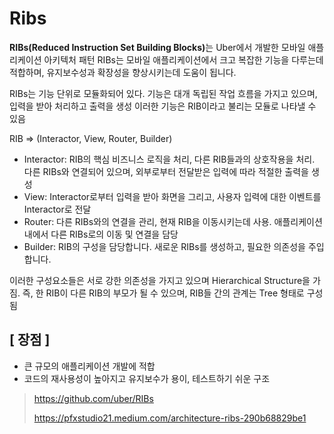 # Ribs
<Strong>RIBs(Reduced Instruction Set Building Blocks)</Strong>는 Uber에서 개발한 모바일 애플리케이션 아키텍처 패턴
RIBs는 모바일 애플리케이션에서 크고 복잡한 기능을 다루는데 적합하며, 유지보수성과 확장성을 향상시키는데 도움이 됩니다.

RIBs는 기능 단위로 모듈화되어 있다.
기능은 대개 독립된 작업 흐름을 가지고 있으며, 입력을 받아 처리하고 출력을 생성
이러한 기능은 RIB이라고 불리는 모듈로 나타낼 수 있음

RIB => (Interactor, View, Router, Builder)

- Interactor: RIB의 핵심 비즈니스 로직을 처리, 다른 RIB들과의 상호작용을 처리. 다른 RIBs와 연결되어 있으며, 외부로부터 전달받은 입력에 따라 적절한 출력을 생성
- View: Interactor로부터 입력을 받아 화면을 그리고, 사용자 입력에 대한 이벤트를 Interactor로 전달
- Router: 다른 RIBs와의 연결을 관리, 현재 RIB을 이동시키는데 사용. 애플리케이션 내에서 다른 RIBs로의 이동 및 연결을 담당
- Builder: RIB의 구성을 담당합니다. 새로운 RIBs를 생성하고, 필요한 의존성을 주입합니다.

이러한 구성요소들은 서로 강한 의존성을 가지고 있으며 Hierarchical Structure을 가짐. 
즉, 한 RIB이 다른 RIB의 부모가 될 수 있으며, RIB들 간의 관계는 Tree 형태로 구성됨

## [ 장점 ]
- 큰 규모의 애플리케이션 개발에 적합 
- 코드의 재사용성이 높아지고 유지보수가 용이, 테스트하기 쉬운 구조

>https://github.com/uber/RIBs
>
>https://pfxstudio21.medium.com/architecture-ribs-290b68829be1
